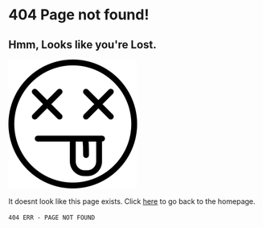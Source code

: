 # 404 Page not found!
## Hmm, Looks like you're Lost.

<img src="img/404img.png" width="256">

It doesnt look like this page exists.
Click [here](index.md) to go back to the homepage.

`404 ERR - PAGE NOT FOUND`
